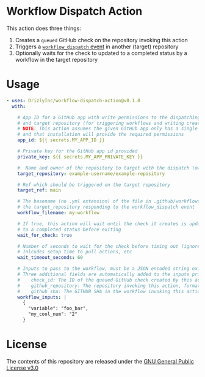 # Workflow Dispatch Action

This action does three things:
1. Creates a `queued` GitHub check on the repository invoking this action
2. Triggers a [`workflow_dispatch` event](https://docs.github.com/en/actions/reference/events-that-trigger-workflows#workflow_dispatch) in another (target) repository
3. Optionally waits for the check to updated to a completed status by a workflow in the target repository

# Usage

```yaml
- uses: DrizlyInc/workflow-dispatch-action@v0.1.0
  with:

    # App ID for a GitHub app with write permissions to the dispatching repository
    # and target repository (for triggering workflows and writing creating checks)
    # NOTE: This action assumes the given GitHub app only has a single installation
    # and that installation will provide the required permissions
    app_id: ${{ secrets.MY_APP_ID }}

    # Private key for the GitHub app id provided
    private_key: ${{ secrets.MY_APP_PRIVATE_KEY }}

    #  Name and owner of the repository to target with the dispatch (owner/repo-name)
    target_repository: example-username/example-repository

    # Ref which should be triggered on the target repository
    target_ref: main

    # The basename (no .yml extension) of the file in .github/workflows/ of
    # the target_repository responding to the workflow_dispatch event
    workflow_filename: my-workflow

    # If true, this action will wait until the check it creates is updated
    # to a completed status before exiting
    wait_for_check: true

    # Number of seconds to wait for the check before timing out (ignored if wait_for_check is false).
    # Inlcudes setup time to pull actions, etc
    wait_timeout_seconds: 60

    # Inputs to pass to the workflow, must be a JSON encoded string ex. '{ "myinput":"myvalue" }'
    # Three additional fields are automatically added to the inputs prior to dispatching:
    #    check_id: The ID of the queued GitHub check created by this action
    #    github_repository: The repository invoking this action, formatted as "<owner>/<repository-name>"
    #    github_sha: The GITHUB_SHA in the workflow invoking this action
    workflow_inputs: |
      {
        "variable": "foo_bar",
        "my_cool_num": "2"
      }

```

# License

The contents of this repository are released under the [GNU General Public License v3.0](LICENSE)
